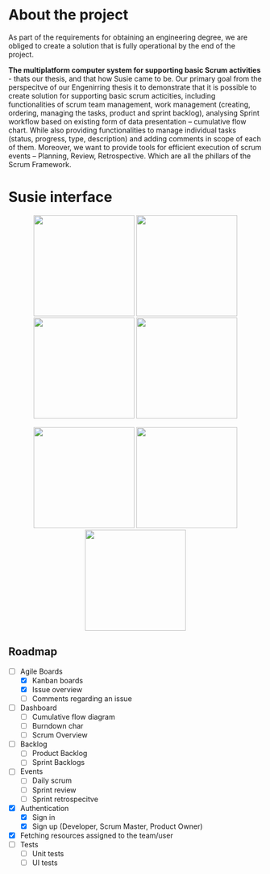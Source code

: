 # About the project
As part of the requirements for obtaining an engineering degree, we are obliged to create a solution that is fully operational by the end of the project.

<b>The multiplatform computer system for supporting basic Scrum activities</b> - thats our thesis, and that how Susie came to be.
Our primary goal from the perspecitve of our Engenirring thesis it to demonstrate that it is possible to create solution for supporting basic scrum acticities,
including functionalities of scrum team management, work management (creating, ordering, managing the tasks, product and sprint backlog), analysing Sprint workflow based on existing form of data presentation – cumulative flow chart.
While also providing functionalities to manage individual tasks (status, progress, type, description) and adding comments in scope of each of them.
Moreover, we want to provide tools for efficient execution of scrum events – Planning, Review, Retrospective. Which are all the phillars of the Scrum Framework.

# Susie interface
<p float="left" align="center">
  <img src="https://i.imgur.com/8dYbIuA.png" width="200">
  <img src="https://i.imgur.com/eZVP4lt.png" width="200">
  <img src="https://i.imgur.com/8uknZ5v.png" width="200">
  <img src="https://i.imgur.com/PY1TjJL.png" width="200">
</p>
<p float="left" align="center">
  <img src="https://i.imgur.com/WgACoy9.png" width="200">
  <img src="https://i.imgur.com/EUgMNvt.png" width="200">
  <img src="https://i.imgur.com/WeFDqS0.png" width="200">
</p>

## Roadmap
- [ ] Agile Boards
    - [x] Kanban boards
    - [x] Issue overview 
    - [ ] Comments regarding an issue
- [ ] Dashboard
    - [ ] Cumulative flow diagram
    - [ ] Burndown char
    - [ ] Scrum Overview  
- [ ] Backlog
    - [ ] Product Backlog
    - [ ] Sprint Backlogs
- [ ] Events
    - [ ] Daily scrum
    - [ ] Sprint review
    - [ ] Sprint retrospecitve
- [x] Authentication
    - [x] Sign in
    - [x] Sign up (Developer, Scrum Master, Product Owner) 
- [x] Fetching resources assigned to the team/user 
- [ ] Tests
    - [ ] Unit tests
    - [ ] UI tests
